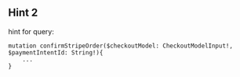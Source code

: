 ## Hint 2
hint for query:

```
mutation confirmStripeOrder($checkoutModel: CheckoutModelInput!, $paymentIntentId: String!){
    ...
}
```



